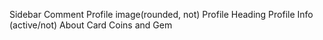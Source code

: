 Sidebar
Comment 
Profile image(rounded, not)
Profile Heading
Profile Info (active/not)
About Card
Coins and Gem